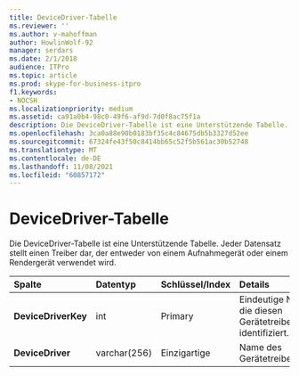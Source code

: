 ```yaml
---
title: DeviceDriver-Tabelle
ms.reviewer: ''
ms.author: v-mahoffman
author: HowlinWolf-92
manager: serdars
ms.date: 2/1/2018
audience: ITPro
ms.topic: article
ms.prod: skype-for-business-itpro
f1.keywords:
- NOCSH
ms.localizationpriority: medium
ms.assetid: ca91a0b4-98c0-49f6-af9d-7d0f8ac75f1a
description: Die DeviceDriver-Tabelle ist eine Unterstützende Tabelle. Jeder Datensatz stellt einen Treiber dar, der entweder von einem Aufnahmegerät oder einem Rendergerät verwendet wird.
ms.openlocfilehash: 3ca0a88e90b0183bf35c4c84675db5b3327d52ee
ms.sourcegitcommit: 67324fe43f50c8414bb65c52f5b561ac30b52748
ms.translationtype: MT
ms.contentlocale: de-DE
ms.lasthandoff: 11/08/2021
ms.locfileid: "60857172"
---
```

# <a name="devicedriver-table"></a>DeviceDriver-Tabelle
 
Die DeviceDriver-Tabelle ist eine Unterstützende Tabelle. Jeder Datensatz stellt einen Treiber dar, der entweder von einem Aufnahmegerät oder einem Rendergerät verwendet wird.
  
|**Spalte**|**Datentyp**|**Schlüssel/Index**|**Details**|
|:-----|:-----|:-----|:-----|
|**DeviceDriverKey** <br/> |int  <br/> |Primary  <br/> |Eindeutige Nummer, die diesen Gerätetreiberdatensatz identifiziert.  <br/> |
|**DeviceDriver** <br/> |varchar(256)  <br/> |Einzigartige  <br/> |Name des Gerätetreibers.  <br/> |
   

